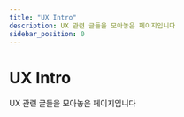 ```yaml
---
title: "UX Intro"
description: UX 관련 글들을 모아놓은 페이지입니다
sidebar_position: 0
---
```


# UX Intro

UX 관련 글들을 모아놓은 페이지입니다
